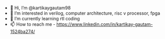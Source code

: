 - 👋 Hi, I’m @kartikaygautam98
- 👀 I’m interested in verilog, computer architecture, risc v processor, fpga
- 🌱 I’m currently learning rtl coding
-  📫 How to reach me - https://www.linkedin.com/in/kartikay-gautam-1524ba274/
  

<!---
kartikaygautam98/kartikaygautam98 is a ✨ special ✨ repository because its `README.md` (this file) appears on your GitHub profile.
You can click the Preview link to take a look at your changes.
--->

